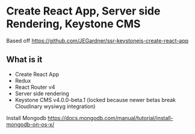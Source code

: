 # Create React App, Server side Rendering, Keystone CMS

Based off
https://github.com/JEGardner/ssr-keystonejs-create-react-app

## What is it

- Create React App
- Redux
- React Router v4
- Server side rendering
- Keystone CMS v4.0.0-beta.1 (locked because newer betas break Cloudinary wysiwyg integration)

Install Mongodb
https://docs.mongodb.com/manual/tutorial/install-mongodb-on-os-x/
